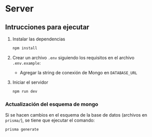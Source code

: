 # Server

## Intrucciones para ejecutar

1. Instalar las dependencias

    ```bash
    npm install
    ```

2. Crear un archivo `.env` siguiendo los requisitos en el archivo `.env.example`:
    - Agregar la string de conexión de Mongo en `DATABASE_URL`

3. Iniciar el servidor

    ```bash
    npm run dev
    ```

### Actualización del esquema de mongo

Si se hacen cambios en el esquema de la base de datos (archivos en `prisma/`), se tiene que ejecutar el comando:

```bash
prisma generate
```
